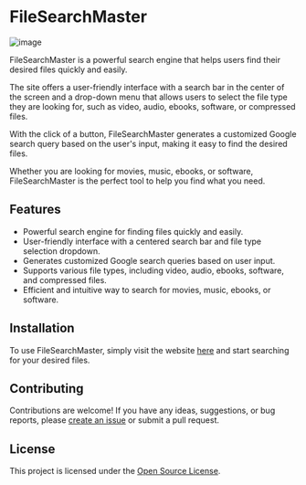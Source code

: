 # FileSearchMaster
![image](https://github.com/user-attachments/assets/f62a352c-91e2-464a-aa9d-20cd232bae21)

FileSearchMaster is a powerful search engine that helps users find their desired files quickly and easily.

The site offers a user-friendly interface with a search bar in the center of the screen and a drop-down menu that allows users to select the file type they are looking for, such as video, audio, ebooks, software, or compressed files. 

With the click of a button, FileSearchMaster generates a customized Google search query based on the user's input, making it easy to find the desired files. 

Whether you are looking for movies, music, ebooks, or software, FileSearchMaster is the perfect tool to help you find what you need.

## Features

- Powerful search engine for finding files quickly and easily.
- User-friendly interface with a centered search bar and file type selection dropdown.
- Generates customized Google search queries based on user input.
- Supports various file types, including video, audio, ebooks, software, and compressed files.
- Efficient and intuitive way to search for movies, music, ebooks, or software.

## Installation

To use FileSearchMaster, simply visit the website [here](https://ronakmunjapara.github.io/FileSearchMaster) and start searching for your desired files.

## Contributing

Contributions are welcome! If you have any ideas, suggestions, or bug reports, please [create an issue](https://github.com/ronakmunjapara/filesearchmaster/issues) or submit a pull request.

## License

This project is licensed under the [Open Source License](LICENSE).

